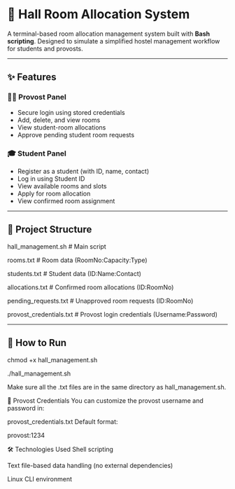 # 🏨 Hall Room Allocation System

A terminal-based room allocation management system built with **Bash scripting**. Designed to simulate a simplified hostel management workflow for students and provosts.

---

## ✨ Features

### 🧑‍🏫 Provost Panel
- Secure login using stored credentials
- Add, delete, and view rooms
- View student-room allocations
- Approve pending student room requests

### 🎓 Student Panel
- Register as a student (with ID, name, contact)
- Log in using Student ID
- View available rooms and slots
- Apply for room allocation
- View confirmed room assignment

---

## 📁 Project Structure

hall_management.sh # Main script

rooms.txt # Room data (RoomNo:Capacity:Type)

students.txt # Student data (ID:Name:Contact)

allocations.txt # Confirmed room allocations (ID:RoomNo)

pending_requests.txt # Unapproved room requests (ID:RoomNo)

provost_credentials.txt # Provost login credentials (Username:Password)

---

## 🚀 How to Run

chmod +x hall_management.sh

./hall_management.sh

Make sure all the .txt files are in the same directory as hall_management.sh.

🔐 Provost Credentials
You can customize the provost username and password in:

provost_credentials.txt
Default format:

provost:1234

🛠️ Technologies Used
Shell scripting

Text file-based data handling (no external dependencies)

Linux CLI environment

